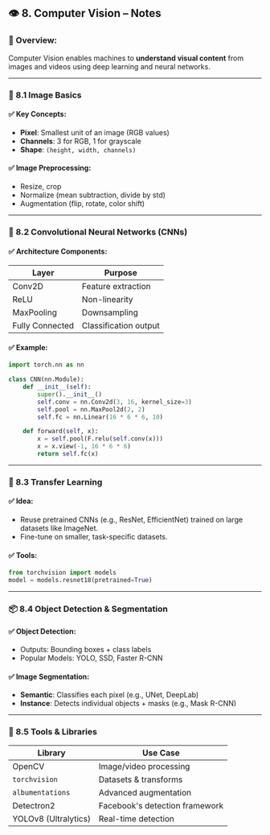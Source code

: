 

## 👁️ 8. Computer Vision – Notes

### 📌 Overview:

Computer Vision enables machines to **understand visual content** from images and videos using deep learning and neural networks.

---

### 🧠 8.1 Image Basics

#### ✅ Key Concepts:

* **Pixel**: Smallest unit of an image (RGB values)
* **Channels**: 3 for RGB, 1 for grayscale
* **Shape**: `(height, width, channels)`

#### ✅ Image Preprocessing:

* Resize, crop
* Normalize (mean subtraction, divide by std)
* Augmentation (flip, rotate, color shift)

---

### 🧱 8.2 Convolutional Neural Networks (CNNs)

#### ✅ Architecture Components:

| Layer           | Purpose               |
| --------------- | --------------------- |
| Conv2D          | Feature extraction    |
| ReLU            | Non-linearity         |
| MaxPooling      | Downsampling          |
| Fully Connected | Classification output |

#### ✅ Example:

```python
import torch.nn as nn

class CNN(nn.Module):
    def __init__(self):
        super().__init__()
        self.conv = nn.Conv2d(3, 16, kernel_size=3)
        self.pool = nn.MaxPool2d(2, 2)
        self.fc = nn.Linear(16 * 6 * 6, 10)

    def forward(self, x):
        x = self.pool(F.relu(self.conv(x)))
        x = x.view(-1, 16 * 6 * 6)
        return self.fc(x)
```

---

### 🧠 8.3 Transfer Learning

#### ✅ Idea:

* Reuse pretrained CNNs (e.g., ResNet, EfficientNet) trained on large datasets like ImageNet.
* Fine-tune on smaller, task-specific datasets.

#### ✅ Tools:

```python
from torchvision import models
model = models.resnet18(pretrained=True)
```

---

### 📦 8.4 Object Detection & Segmentation

#### ✅ Object Detection:

* Outputs: Bounding boxes + class labels
* Popular Models: YOLO, SSD, Faster R-CNN

#### ✅ Image Segmentation:

* **Semantic**: Classifies each pixel (e.g., UNet, DeepLab)
* **Instance**: Detects individual objects + masks (e.g., Mask R-CNN)

---

### 🔧 8.5 Tools & Libraries

| Library              | Use Case                       |
| -------------------- | ------------------------------ |
| OpenCV               | Image/video processing         |
| `torchvision`        | Datasets & transforms          |
| `albumentations`     | Advanced augmentation          |
| Detectron2           | Facebook's detection framework |
| YOLOv8 (Ultralytics) | Real-time detection            |

